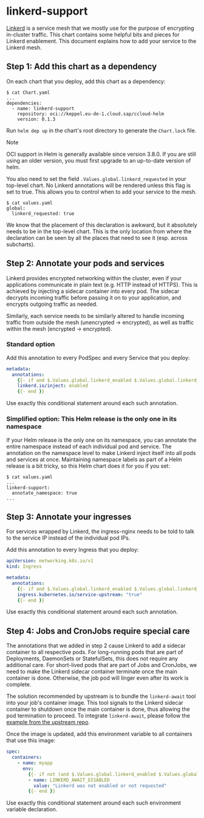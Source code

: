 # linkerd-support

[Linkerd](https://linkerd.io/) is a service mesh that we mostly use for the purpose of encrypting in-cluster traffic.
This chart contains some helpful bits and pieces for Linkerd enablement.
This document explains how to add your service to the Linkerd mesh.

## Step 1: Add this chart as a dependency

On each chart that you deploy, add this chart as a dependency:

```console
$ cat Chart.yaml
...
dependencies:
  - name: linkerd-support
    repository: oci://keppel.eu-de-1.cloud.sap/ccloud-helm
    version: 0.1.3
```

Run `helm dep up` in the chart's root directory to generate the `Chart.lock` file.

> [!NOTE]  
> OCI support in Helm is generally available since version 3.8.0. If you are still using an older version, you must first upgrade to an up-to-date version of helm.

You also need to set the field `.Values.global.linkerd_requested` in your top-level chart.
No Linkerd annotations will be rendered unless this flag is set to true.
This allows you to control when to add your service to the mesh.

```console
$ cat values.yaml
global:
  linkerd_requested: true
```

We know that the placement of this declaration is awkward, but it absolutely needs to be in the top-level chart.
This is the only location from where the declaration can be seen by all the places that need to see it (esp. across subcharts).

## Step 2: Annotate your pods and services

Linkerd provides encrypted networking within the cluster, even if your applications communicate in plain text (e.g. HTTP instead of HTTPS).
This is achieved by injecting a sidecar container into every pod.
The sidecar decrypts incoming traffic before passing it on to your application, and encrypts outgoing traffic as needed.

Similarly, each service needs to be similarly altered to handle incoming traffic from outside the mesh (unencrypted -> encrypted),
as well as traffic within the mesh (encrypted -> encrypted).

### Standard option

Add this annotation to every PodSpec and every Service that you deploy:

```yaml
metadata:
  annotations:
    {{- if and $.Values.global.linkerd_enabled $.Values.global.linkerd_requested }}
    linkerd.io/inject: enabled
    {{- end }}
```

Use exactly this conditional statement around each such annotation.

### Simplified option: This Helm release is the only one in its namespace

If your Helm release is the only one on its namespace, you can annotate the entire namespace instead of each individual pod and service.
The annotation on the namespace level to make Linkerd inject itself into all pods and services at once.
Maintaining namespace labels as part of a Helm release is a bit tricky, so this Helm chart does it for you if you set:

```console
$ cat values.yaml
...
linkerd-support:
  annotate_namespace: true
...
```

## Step 3: Annotate your ingresses

For services wrapped by Linkerd, the ingress-nginx needs to be told to talk to the service IP instead of the individual pod IPs.

Add this annotation to every Ingress that you deploy:

```yaml
apiVersion: networking.k8s.io/v1
kind: Ingress

metadata:
  annotations:
    {{- if and $.Values.global.linkerd_enabled $.Values.global.linkerd_requested }}
    ingress.kubernetes.io/service-upstream: "true"
    {{- end }}
```

Use exactly this conditional statement around each such annotation.

## Step 4: Jobs and CronJobs require special care

The annotations that we added in step 2 cause Linkerd to add a sidecar container to all respective pods.
For long-running pods that are part of Deployments, DaemonSets or StatefulSets, this does not require any additional care.
For short-lived pods that are part of Jobs and CronJobs, we need to make the Linkerd sidecar container terminate once the main container is done.
Otherwise, the job pod will linger even after its work is complete.

The solution recommended by upstream is to bundle the `linkerd-await` tool into your job's container image.
This tool signals to the Linkerd sidecar container to shutdown once the main container is done, thus allowing the pod termination to proceed.
To integrate `linkerd-await`, please follow the [example from the upstream repo](https://github.com/linkerd/linkerd-await/blob/main/README.md#examples).

Once the image is updated, add this environment variable to all containers that use this image:

```yaml
spec:
  containers:
    - name: myapp
      env:
        {{- if not (and $.Values.global.linkerd_enabled $.Values.global.linkerd_requested) }}
        - name: LINKERD_AWAIT_DISABLED
          value: "Linkerd was not enabled or not requested"
        {{- end }}
```

Use exactly this conditional statement around each such environment variable declaration.
